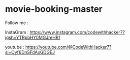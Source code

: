 # movie-booking-master

Follow me :

InstaGram : https://www.instagram.com/codewithhacker7?igsh=YTRpbHY0MGJreHR1 

youtube : https://youtube.com/@CodeWithHacker7?si=Oyf6DnSFdAxGDGEJ

